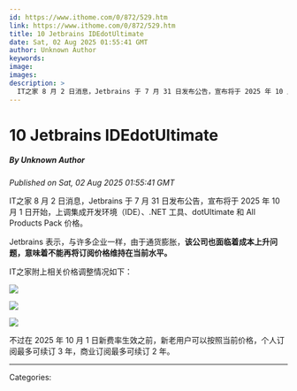 ```yaml
---
id: https://www.ithome.com/0/872/529.htm
link: https://www.ithome.com/0/872/529.htm
title: 10 Jetbrains IDEdotUltimate
date: Sat, 02 Aug 2025 01:55:41 GMT
author: Unknown Author
keywords: 
image: 
images: 
description: >
  IT之家 8 月 2 日消息，Jetbrains 于 7 月 31 日发布公告，宣布将于 2025 年 10 月 1 日开始，上调集成开发环境（IDE）、.NET 工具、dotUltimate 和 All Products Pack 价格。Jetbrains 表示，与许多企业一样，由于通货膨胀，该公司也面临着成本上升问题，意味着不能再将订阅价格维持在当前水平。IT之家附上相关价格调整情况如下：不过在 2025 年 10 月 1 日新费率生效之前，新老用户可以按照当前价格，个人订阅最多可续订 3 年，商业订阅最多可续订 2 年。
---
```

# 10 Jetbrains IDEdotUltimate
##### By Unknown Author
_Published on Sat, 02 Aug 2025 01:55:41 GMT_

IT之家 8 月 2 日消息，Jetbrains 于 7 月 31 日发布公告，宣布将于 2025 年 10 月 1 日开始，上调集成开发环境（IDE）、.NET 工具、dotUltimate 和 All Products Pack 价格。

Jetbrains 表示，与许多企业一样，由于通货膨胀，**该公司也面临着成本上升问题，意味着不能再将订阅价格维持在当前水平。**

IT之家附上相关价格调整情况如下：

![](https://img.ithome.com/newsuploadfiles/2025/8/67e7288b-857d-4ec6-b8f9-9543fc7293bc.jpg?x-bce-process=image/format,f_auto)

![](https://img.ithome.com/newsuploadfiles/2025/8/b6c163d0-4160-48eb-8d29-3d37706e861c.jpg?x-bce-process=image/format,f_auto)

![](https://img.ithome.com/newsuploadfiles/2025/8/e6937289-dd8f-44d0-a300-56779f12a742.jpg?x-bce-process=image/format,f_auto)

不过在 2025 年 10 月 1 日新费率生效之前，新老用户可以按照当前价格，个人订阅最多可续订 3 年，商业订阅最多可续订 2 年。

---
Categories: 